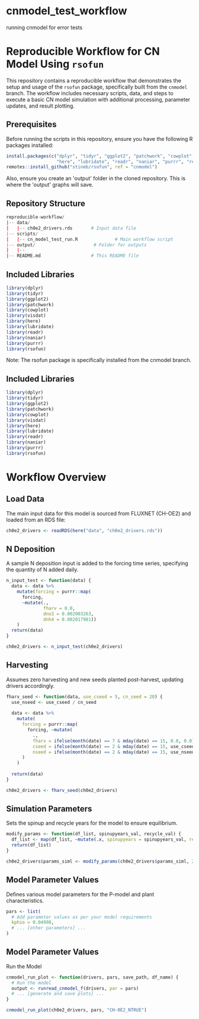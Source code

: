 # cnmodel_test_workflow
running cnmodel for error tests 

# Reproducible Workflow for CN Model Using `rsofun`

This repository contains a reproducible workflow that demonstrates the setup and usage of the `rsofun` package, specifically built from the `cnmodel` branch. The workflow includes necessary scripts, data, and steps to execute a basic CN model simulation with additional processing, parameter updates, and result plotting.

## Prerequisites

Before running the scripts in this repository, ensure you have the following R packages installed:

```R
install.packages(c("dplyr", "tidyr", "ggplot2", "patchwork", "cowplot", "visdat", 
                   "here", "lubridate", "readr", "naniar", "purrr", "remotes"))
remotes::install_github("stineb/rsofun", ref = "cnmodel")

```

Also, ensure you create an 'output' folder in the cloned repository. This is where the 'output' graphs will save.


## Repository Structure

```R
reproducible-workflow/
|-- data/
|   |-- ch0e2_drivers.rds       # Input data file
|-- scripts/
|   |-- cn_model_test_run.R              # Main workflow script
|-- output/                      # Folder for outputs 
|   |-- 
|-- README.md                   # This README file

```

## Included Libraries

```R
library(dplyr)
library(tidyr)
library(ggplot2)
library(patchwork)
library(cowplot)
library(visdat)
library(here)
library(lubridate)
library(readr)
library(naniar)
library(purrr)
library(rsofun)

```

Note: The rsofun package is specifically installed from the cnmodel branch.

## Included Libraries

```R
library(dplyr)
library(tidyr)
library(ggplot2)
library(patchwork)
library(cowplot)
library(visdat)
library(here)
library(lubridate)
library(readr)
library(naniar)
library(purrr)
library(rsofun)

```

# Workflow Overview

## Load Data

The main input data for this model is sourced from FLUXNET (CH-OE2) and loaded from an RDS file:

```R
ch0e2_drivers <- readRDS(here("data", "ch0e2_drivers.rds"))

```

## N Deposition

A sample N deposition input is added to the forcing time series, specifying the quantity of N added daily.

```R
n_input_test <- function(data) {
  data <- data %>%
    mutate(forcing = purrr::map(
      forcing, 
      ~mutate(.,
              fharv = 0.0,
              dno3 = 0.002003263,
              dnh4 = 0.002017981))
    )
  return(data)
}

ch0e2_drivers <- n_input_test(ch0e2_drivers)

```

## Harvesting

Assumes zero harvesting and new seeds planted post-harvest, updating drivers accordingly.

```R
fharv_seed <- function(data, use_cseed = 5, cn_seed = 20) {
  use_nseed <- use_cseed / cn_seed
  
  data <- data %>%
    mutate(
      forcing = purrr::map(
        forcing, ~mutate(
          .,
          fharv = ifelse(month(date) == 7 & mday(date) == 15, 0.0, 0.0),
          cseed = ifelse(month(date) == 2 & mday(date) == 15, use_cseed, 0.0),
          nseed = ifelse(month(date) == 2 & mday(date) == 15, use_nseed, 0.0))
      )
    )
  
  return(data)
}

ch0e2_drivers <- fharv_seed(ch0e2_drivers)

```

## Simulation Parameters

Sets the spinup and recycle years for the model to ensure equilibrium.

```R
modify_params <- function(df_list, spinupyears_val, recycle_val) {
  df_list <- map(df_list, ~mutate(.x, spinupyears = spinupyears_val, recycle = recycle_val))
  return(df_list)
}

ch0e2_drivers$params_siml <- modify_params(ch0e2_drivers$params_siml, 2021, 2)


```

## Model Parameter Values

Defines various model parameters for the P-model and plant characteristics.

```R
pars <- list(
  # Add parameter values as per your model requirements
  kphio = 0.04998,
  # ... [other parameters] ...
)

```

## Model Parameter Values

Run the Model

```R
cnmodel_run_plot <- function(drivers, pars, save_path, df_name) {
  # Run the model
  output <- runread_cnmodel_f(drivers, par = pars)
  # ... [generate and save plots] ...
}

cnmodel_run_plot(ch0e2_drivers, pars, "CH-0E2_NTRUE")
```



